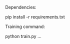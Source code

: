 Dependencies:

pip install -r requirements.txt

Training command:

python train.py <JsonOutputDir> <ModelOutputPath> <ProjectDir1> <ProjectDir2> ...


